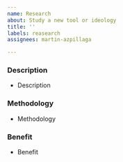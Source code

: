 ```yaml
---
name: Research
about: Study a new tool or ideology
title: ''
labels: reasearch
assignees: martin-azpillaga

---
```


### Description

- Description

### Methodology

- Methodology

### Benefit

- Benefit
